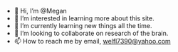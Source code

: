 - 👋 Hi, I’m @Megan
- 👀 I’m interested in learning more about this site.
- 🌱 I’m currently learning new things all the time.
- 💞️ I’m looking to collaborate on research of the brain.
- 📫 How to reach me by email, welfl7390@yahoo.com

<!---
Mwelfl7390/Mwelfl7390 is a ✨ special ✨ repository because its `README.md` (this file) appears on your GitHub profile.
You can click the Preview link to take a look at your changes.
--->
